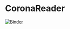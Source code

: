 # CoronaReader

[![Binder](https://mybinder.org/badge_logo.svg)](https://mybinder.org/v2/gh/ndlopes-github/CoronaReader/HEAD?urlpath=https%3A%2F%2Fgithub.com%2Fndlopes-github%2FCoronaReader%2Fblob%2Fmain%2FCoronaReader.ipynb)
